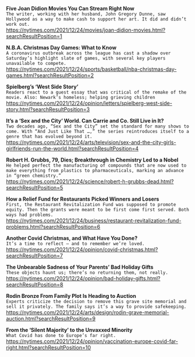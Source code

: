 **Five Joan Didion Movies You Can Stream Right Now**\
`The writer, working with her husband, John Gregory Dunne, saw Hollywood as a way to make cash to support her art. It did and didn’t work out.`\
https://nytimes.com/2021/12/24/movies/joan-didion-movies.html?searchResultPosition=1

**N.B.A. Christmas Day Games: What to Know**\
`A coronavirus outbreak across the league has cast a shadow over Saturday’s highlight slate of games, with several key players unavailable to compete.`\
https://nytimes.com/2021/12/24/sports/basketball/nba-christmas-day-games.html?searchResultPosition=2

**Spielberg’s ‘West Side Story’**\
`Readers react to a guest essay that was critical of the remake of the movie. Also: Newark’s homeless; helping grieving children`\
https://nytimes.com/2021/12/24/opinion/letters/spielberg-west-side-story.html?searchResultPosition=3

**It’s a ‘Sex and the City’ World. Can Carrie and Co. Still Live in It?**\
`Two decades ago, “Sex and the City” set the standard for many shows to come. With “And Just Like That …,” the series reintroduces itself to a genre that has evolved beyond it.`\
https://nytimes.com/2021/12/24/arts/television/sex-and-the-city-girls-girlfriends-run-the-world.html?searchResultPosition=4

**Robert H. Grubbs, 79, Dies; Breakthrough in Chemistry Led to a Nobel**\
`He helped perfect the manufacturing of compounds that are now used to make everything from plastics to pharmaceuticals, marking an advance in “green chemistry.”`\
https://nytimes.com/2021/12/24/science/robert-h-grubbs-dead.html?searchResultPosition=5

**How a Relief Fund for Restaurants Picked Winners and Losers**\
`First, the Restaurant Revitalization Fund was supposed to promote equity. Then the grants were meant to be first come first served. Both ways had problems.`\
https://nytimes.com/2021/12/24/business/restaurant-revitalization-fund-problems.html?searchResultPosition=6

**Another Covid Christmas, and What Have You Done?**\
`It’s a time to reflect — and to remember we’re loved. `\
https://nytimes.com/2021/12/24/opinion/covid-christmas.html?searchResultPosition=7

**The Unbearable Sadness of Your Parents’ Bad Holiday Gifts**\
`These objects haunt us; there’s no returning them, not really.`\
https://nytimes.com/2021/12/24/opinion/bad-holiday-gifts.html?searchResultPosition=8

**Rodin Bronze From Family Plot Is Heading to Auction**\
`Experts criticize the decision to remove this grave site memorial and sell it privately. The family says it’s a way to provide safekeeping.`\
https://nytimes.com/2021/12/24/arts/design/rodin-grave-memorial-auction.html?searchResultPosition=9

**From the ‘Silent Majority’ to the Unvaxxed Minority**\
`What Covid has done to Europe’s far right.`\
https://nytimes.com/2021/12/24/opinion/vaccination-europe-covid-far-right.html?searchResultPosition=10

